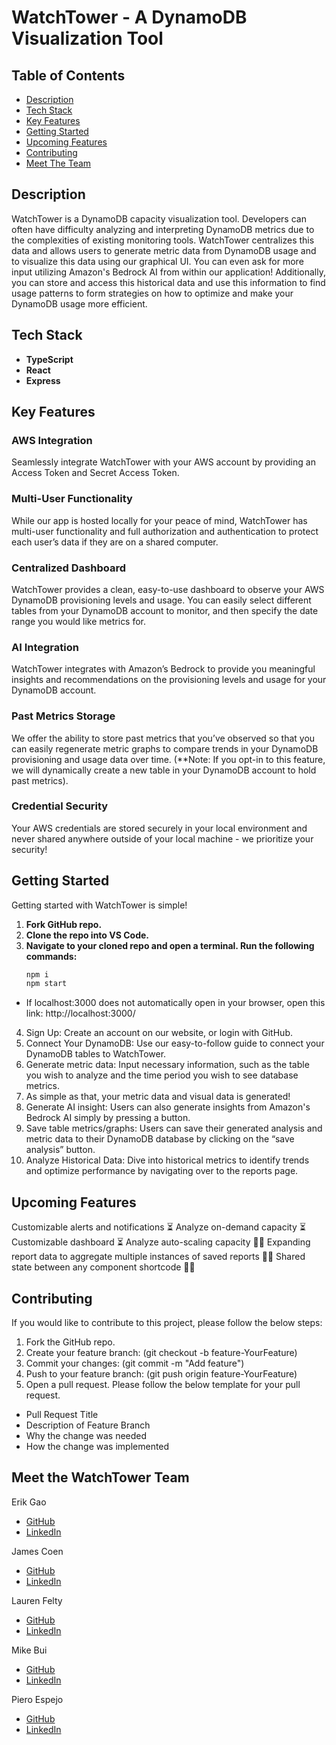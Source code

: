 # WatchTower - A DynamoDB Visualization Tool

## Table of Contents

- [Description](#description)
- [Tech Stack](#tech-stack)
- [Key Features](#key-features)
- [Getting Started](#getting-started)
- [Upcoming Features](#upcoming-features)
- [Contributing](#contributing)
- [Meet The Team](#meet-the-team)

## Description

WatchTower is a DynamoDB capacity visualization tool. Developers can often have difficulty analyzing and interpreting DynamoDB metrics due to the complexities of existing monitoring tools. WatchTower centralizes this data and allows users to generate metric data from DynamoDB usage and to visualize this data using our graphical UI. You can even ask for more input utilizing Amazon's Bedrock AI from within our application! Additionally, you can store and access this historical data and use this information to find usage patterns to form strategies on how to optimize and make your DynamoDB usage more efficient.

## Tech Stack

- **TypeScript**
- **React**
- **Express**

## Key Features

### AWS Integration
Seamlessly integrate WatchTower with your AWS account by providing an Access Token and Secret Access Token.

### Multi-User Functionality
While our app is hosted locally for your peace of mind, WatchTower has multi-user functionality and full authorization and authentication to protect each user’s data if they are on a shared computer.

### Centralized Dashboard
WatchTower provides a clean, easy-to-use dashboard to observe your AWS DynamoDB provisioning levels and usage. You can easily select different tables from your DynamoDB account to monitor, and then specify the date range you would like metrics for.

### AI Integration
WatchTower integrates with Amazon’s Bedrock to provide you meaningful insights and recommendations on the provisioning levels and usage for your DynamoDB account.

### Past Metrics Storage
We offer the ability to store past metrics that you’ve observed so that you can easily regenerate metric graphs to compare trends in your DynamoDB provisioning and usage data over time. (**Note: If you opt-in to this feature, we will dynamically create a new table in your DynamoDB account to hold past metrics).

### Credential Security
Your AWS credentials are stored securely in your local environment and never shared anywhere outside of your local machine - we prioritize your security!

## Getting Started

Getting started with WatchTower is simple!

1. **Fork GitHub repo.**
2. **Clone the repo into VS Code.**
3. **Navigate to your cloned repo and open a terminal. Run the following commands:**
   ```sh
   npm i
   npm start
 - If localhost:3000 does not automatically open in your browser, open this link: http://localhost:3000/
4. Sign Up: Create an account on our website, or login with GitHub.
5. Connect Your DynamoDB: Use our easy-to-follow guide to connect your DynamoDB tables to WatchTower.
6. Generate metric data: Input necessary information, such as the table you wish to analyze and the time period you wish to see database metrics.
7. As simple as that, your metric data and visual data is generated!
8. Generate AI insight: Users can also generate insights from Amazon's Bedrock AI simply by pressing a button.
9. Save table metrics/graphs: Users can save their generated analysis and metric data to their DynamoDB database by clicking on the “save analysis” button.
10. Analyze Historical Data: Dive into historical metrics to identify trends and optimize performance by navigating over to the reports page.

## Upcoming Features
Customizable alerts and notifications ⏳
Analyze on-demand capacity ⏳
Customizable dashboard ⏳
Analyze auto-scaling capacity 🙏🏻
Expanding report data to aggregate multiple instances of saved reports 🙏🏻
Shared state between any component shortcode 🙏🏻

## Contributing
If you would like to contribute to this project, please follow the below steps:

1. Fork the GitHub repo.
2. Create your feature branch: (git checkout -b feature-YourFeature)
3. Commit your changes: (git commit -m "Add feature")
4. Push to your feature branch: (git push origin feature-YourFeature)
5. Open a pull request. Please follow the below template for your pull request.
- Pull Request Title
- Description of Feature Branch
- Why the change was needed
- How the change was implemented

## Meet the WatchTower Team
Erik Gao
- [GitHub](https://github.com/KIREG19)
- [LinkedIn](https://www.linkedin.com/in/erikgaogg/)

James Coen
- [GitHub](https://github.com/jamescoen)
- [LinkedIn](https://www.linkedin.com/in/james-coen-2a00a3148/)
  
Lauren Felty
- [GitHub](https://github.com/LaurenFelty)
- [LinkedIn](https://www.linkedin.com/in/lauren-felty/)

Mike Bui
- [GitHub](https://github.com/MikeBui91)
- [LinkedIn](https://www.linkedin.com/in/mike-bui09/)

Piero Espejo
- [GitHub](https://github.com/Piero914)
- [LinkedIn](https://www.linkedin.com/in/piero-espejo-6813a9b0/)

